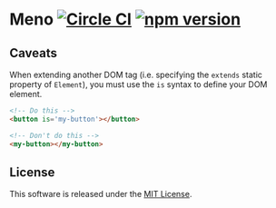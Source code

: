 # Meno [![Circle CI](https://circleci.com/gh/andrewscwei/meno/tree/master.svg?style=svg)](https://circleci.com/gh/andrewscwei/meno/tree/master) [![npm version](https://badge.fury.io/js/meno.svg)](https://badge.fury.io/js/meno)

## Caveats

When extending another DOM tag (i.e. specifying the `extends` static property of `Element`), you must use the `is` syntax to define your DOM element.

```html
<!-- Do this -->
<button is='my-button'></button>

<!-- Don't do this -->
<my-button></my-button>
```

## License

This software is released under the [MIT License](http://opensource.org/licenses/MIT).
